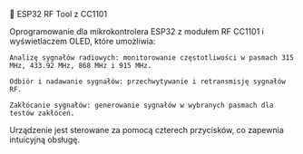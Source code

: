 📡 ESP32 RF Tool z CC1101

Oprogramowanie dla mikrokontrolera ESP32 z modułem RF CC1101 i wyświetlaczem OLED, które umożliwia:

    Analizę sygnałów radiowych: monitorowanie częstotliwości w pasmach 315 MHz, 433.92 MHz, 868 MHz i 915 MHz.

    Odbiór i nadawanie sygnałów: przechwytywanie i retransmisję sygnałów RF.

    Zakłócanie sygnałów: generowanie sygnałów w wybranych pasmach dla testów zakłóceń.

Urządzenie jest sterowane za pomocą czterech przycisków, co zapewnia intuicyjną obsługę.
